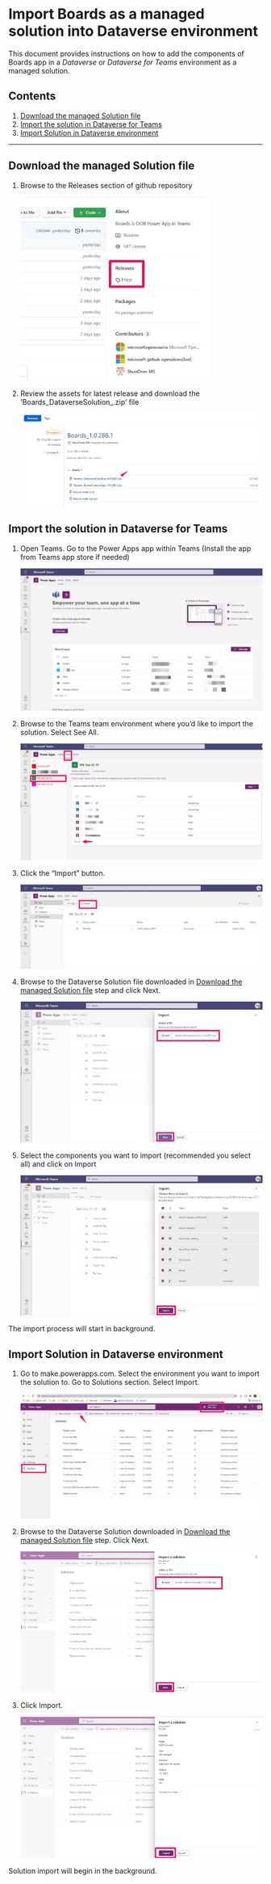 ﻿# Import Boards as a managed solution into Dataverse environment 

This document provides instructions on how to add the components of Boards app in a *Dataverse* or *Dataverse for Teams* environment as a managed solution.  


## Contents 

1. [Download the managed Solution file](#p1)
1. [Import the solution in Dataverse for Teams](#p2)
1. [Import Solution in Dataverse environment](#p3)
---

## Download the managed Solution file<a name="p1"></a>

1. Browse to the Releases section of github repository 

   ![](01.jpeg)

1. Review the assets for latest release and download the ‘Boards\_DataverseSolution\_<Version>.zip’ file 

   ![](02.jpeg)

## Import the solution in Dataverse for Teams<a name="p2"></a>

1. Open Teams. Go to the Power Apps app within Teams (Install the app from Teams app store if needed) 

   ![](03.jpeg)

1. Browse to the Teams team environment where you’d like to import the solution. Select See All. 

   ![](04.jpeg)

1. Click the “Import” button. 

   ![](05.jpeg)

1. Browse to the Dataverse Solution file downloaded in [Download the managed Solution file](#p1) step and click Next. 

   ![](06.jpeg)

1. Select the components you want to import (recommended you select all) and click on Import 

   ![](07.jpeg)

The import process will start in background.

## Import Solution in Dataverse environment<a name="p3"></a>

1. Go to make.powerapps.com. Select the environment you want to import the solution to. Go to Solutions section. Select Import.

   ![](08.jpeg)

1. Browse to the Dataverse Solution downloaded in [Download the managed Solution file](#p1) step. Click Next.

   ![](09.jpeg)

1. Click Import.

   ![](10.jpeg)

Solution import will begin in the background.
